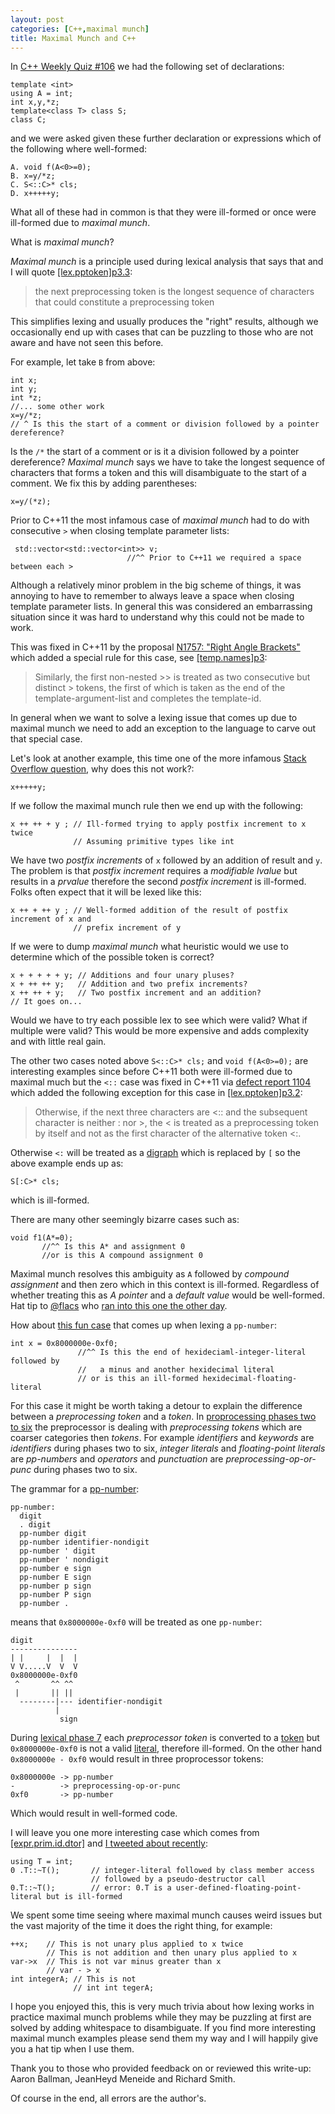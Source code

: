 ```yaml
---
layout: post
categories: [C++,maximal munch]
title: Maximal Munch and C++
---
```


In [C++ Weekly Quiz #106](https://twitter.com/shafikyaghmour/status/1317270944780484609) we had the following set of declarations:

```
template <int>
using A = int;
int x,y,*z;
template<class T> class S;
class C;
```

and we were asked given these further declaration or expressions which of the following where well-formed:

```
A. void f(A<0>=0);
B. x=y/*z;
C. S<::C>* cls;
D. x+++++y;
```

What all of these had in common is that they were ill-formed or once were ill-formed due to *maximal munch*.

What is *maximal munch*? 

*Maximal munch* is a principle used during lexical analysis that says that and I will quote [\[lex.pptoken\]p3.3](http://eel.is/c++draft/lex#pptoken-3.3):

>the next preprocessing token is the longest sequence of characters that could constitute a preprocessing token

This simplifies lexing and usually produces the "right" results, although we occasionally end up with cases that can be puzzling to those who are not aware and have not seen this before.

For example, let take `B` from above:

```
int x;
int y;
int *z;
//... some other work
x=y/*z;
// ^ Is this the start of a comment or division followed by a pointer dereference?
```

Is the `/*` the start of a comment or is it a division followed by a pointer dereference? *Maximal munch* says we have to take the longest sequence of characters that forms a token and this will disambiguate to the start of a comment. We fix this by adding parentheses:

```
x=y/(*z);
```

Prior to C++11 the most infamous case of *maximal munch* had to do with consecutive `>` when closing template parameter lists:

```
 std::vector<std::vector<int>> v;
                          //^^ Prior to C++11 we required a space between each >
```

Although a relatively minor problem in the big scheme of things, it was annoying to have to remember to always leave a space when closing template parameter lists. In general this was considered an embarrassing situation since it was hard to understand why this could not be made to work.

This was fixed in C++11 by the proposal [N1757: "Right Angle Brackets"](http://www.open-std.org/jtc1/sc22/wg21/docs/papers/2005/n1757.html) which added a special rule for this case, see [\[temp.names\]p3](http://eel.is/c++draft/temp.names#3):

>Similarly, the first non-nested >> is treated as two consecutive but distinct > tokens, the first of which is taken as the end of the template-argument-list and completes the template-id.

In general when we want to solve a lexing issue that comes up due to maximal munch we need to add an exception to the language to carve out that special case.

Let's look at another example, this time one of the more infamous [Stack Overflow question](https://stackoverflow.com/a/24947922), why does this not work?:

```
x+++++y;
```

If we follow the maximal munch rule then we end up with the following:

```
x ++ ++ + y ; // Ill-formed trying to apply postfix increment to x twice
              // Assuming primitive types like int
```

We have two *postfix increments* of `x` followed by an addition of result and `y`. The problem is that *postfix increment* requires a *modifiable lvalue* but results in a *prvalue* therefore the second *postfix increment* is ill-formed. Folks often expect that it will be lexed like this:

```
x ++ + ++ y ; // Well-formed addition of the result of postfix increment of x and 
              // prefix increment of y
```

If we were to dump *maximal munch* what heuristic would we use to determine which of the possible token is correct?

```
x + + + + + y; // Additions and four unary pluses?
x + ++ ++ y;   // Addition and two prefix increments?
x ++ ++ + y;   // Two postfix increment and an addition?
// It goes on...
```

Would we have to try each possible lex to see which were valid? What if multiple were valid? This would be more expensive and adds complexity and with little real gain.

The other two cases noted above `S<::C>* cls;` and `void f(A<0>=0);` are interesting examples since before C++11 both were ill-formed due to maximal much but the `<::` case was fixed in C++11 via [defect report 1104](http://www.open-std.org/jtc1/sc22/wg21/docs/papers/2011/n3237.html#1104) which added the following exception for this case in [\[lex.pptoken\]p3.2](http://eel.is/c++draft/lex.pptoken#3.2):

>Otherwise, if the next three characters are <\:\: and the subsequent character is neither : nor >, the < is treated as a preprocessing token by itself and not as the first character of the alternative token <\:.

Otherwise `<:` will be treated as a [digraph](http://eel.is/c++draft/lex.digraph) which is replaced by `[` so the above example ends up as:

```
S[:C>* cls;
```

which is ill-formed.

There are many other seemingly bizarre cases such as:

```
void f1(A*=0);
       //^^ Is this A* and assignment 0
       //or is this A compound assignment 0 
```

Maximal munch resolves this ambiguity as `A` followed by *compound assignment* and then zero which in this context is ill-formed. Regardless of whether treating this as *A pointer* and a *default value* would be well-formed. Hat tip to [@flacs](https://twitter.com/f1ac5) who [ran into this one the other day](https://twitter.com/f1ac5/status/1313186140845998081).


How about [this fun case](https://twitter.com/shafikyaghmour/status/1162990625160978439) that comes up when lexing a `pp-number`:

```
int x = 0x8000000e-0xf0;
               //^^ Is this the end of hexideciaml-integer-literal followed by
               //   a minus and another hexidecimal literal
               // or is this an ill-formed hexidecimal-floating-literal 
```

For this case it might be worth taking a detour to explain the difference between a *preprocessing token* and a *token*. In [proprocessing phases two to six](http://eel.is/c++draft/lex.phases) the preprocessor is dealing with *preprocessing tokens* which are coarser categories then *tokens*. For example *identifiers* and *keywords* are *identifiers* during phases two to six, *integer literals* and *floating-point literals* are *pp-numbers* and *operators* and *punctuation* are *preprocessing-op-or-punc* during phases two to six.

The grammar for a [pp-number](http://eel.is/c++draft/lex#nt:pp-number):

```
pp-number:
  digit
  . digit
  pp-number digit
  pp-number identifier-nondigit
  pp-number ' digit
  pp-number ' nondigit
  pp-number e sign
  pp-number E sign
  pp-number p sign
  pp-number P sign
  pp-number .
```
means that `0x8000000e-0xf0` will be treated as one `pp-number`:

```
digit
---------------
| |     |  |  |
V V.....V  V  V 
0x8000000e-0xf0
 ^       ^^ ^^
 |       || ||
  --------|--- identifier-nondigit
          |
           sign
```

During [lexical phase 7](http://eel.is/c++draft/lex.phases#1.7) each *preprocessor token* is converted to a [token](http://eel.is/c++draft/lex.token) but `0x8000000e-0xf0` is not a valid [literal](http://eel.is/c++draft/lex.literal.kinds#nt:literal), therefore ill-formed. On the other hand `0x8000000e - 0xf0` would result in three proprocessor tokens:

```
0x8000000e -> pp-number
-          -> preprocessing-op-or-punc
0xf0       -> pp-number
```

Which would result in well-formed code.

I will leave you one more interesting case which comes from [\[expr.prim.id.dtor\]](http://eel.is/c++draft/expr.prim.id.dtor#3) and [I tweeted about recently](https://twitter.com/shafikyaghmour/status/1341828917439549441):

```
using T = int;
0 .T::~T();       // integer-literal followed by class member access
                  // followed by a pseudo-destructor call
0.T::~T();        // error: 0.T is a user-defined-floating-point-literal but is ill-formed
```

We spent some time seeing where maximal munch causes weird issues but the vast majority of the time it does the right thing, for example:

```
++x;    // This is not unary plus applied to x twice
        // This is not addition and then unary plus applied to x
var->x  // This is not var minus greater than x 
        // var - > x
int integerA; // This is not 
              // int int tegerA;
```

I hope you enjoyed this, this is very much trivia about how lexing works in practice maximal munch problems while they may be puzzling at first are solved by adding whitespace to disambiguate. If you find more interesting maximal munch examples please send them my way and I will happily give you a hat tip when I use them.

Thank you to those who provided feedback on or reviewed this write-up: Aaron Ballman, JeanHeyd Meneide and Richard Smith.

Of course in the end, all errors are the author's.
